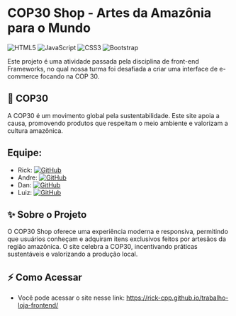 # COP30 Shop - Artes da Amazônia para o Mundo
![HTML5](https://img.shields.io/badge/HTML5-E34F26?style=flat&logo=html5&logoColor=white)
![JavaScript](https://img.shields.io/badge/JavaScript-F7DF1E?style=flat&logo=javascript&logoColor=black)
![CSS3](https://img.shields.io/badge/CSS-563d7c?&style=flat&logo=css3&logoColor=white)
![Bootstrap](https://img.shields.io/badge/Bootstrap-7952B3?style=flat&logo=bootstrap&logoColor=white)

Este projeto é uma atividade passada pela disciplina de front-end Frameworks, no qual nossa turma foi desafiada a criar uma 
interface de e-commerce focando na COP 30.

## 🌱 COP30
A COP30 é um movimento global pela sustentabilidade. Este site apoia a causa, promovendo produtos que respeitam o meio ambiente e valorizam a cultura amazônica.

## Equipe:
- Rick: [![GitHub](https://img.shields.io/badge/GitHub-Profile-181717?style=for-the-badge&logo=github)](https://github.com/Rick-cpp)
- Andre: [![GitHub](https://img.shields.io/badge/GitHub-Profile-181717?style=for-the-badge&logo=github)](https://github.com/Andr3Dav1d)
- Dan: [![GitHub](https://img.shields.io/badge/GitHub-Profile-181717?style=for-the-badge&logo=github)](https://github.com/danndz)
- Luiz: [![GitHub](https://img.shields.io/badge/GitHub-Profile-181717?style=for-the-badge&logo=github)](https://github.com/zuil95)

## ✨ Sobre o Projeto

O COP30 Shop oferece uma experiência moderna e responsiva, permitindo que usuários conheçam e adquiram itens exclusivos feitos por artesãos da região amazônica. O site celebra a COP30, incentivando práticas sustentáveis e valorizando a produção local.

## ⚡ Como Acessar
- Você pode acessar o site nesse link: https://rick-cpp.github.io/trabalho-loja-frontend/
